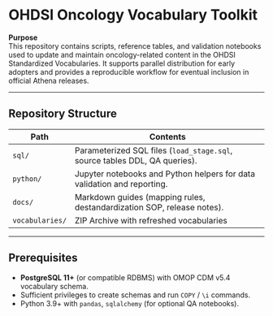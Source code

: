 # OHDSI Oncology Vocabulary Toolkit

**Purpose**  
This repository contains scripts, reference tables, and validation notebooks used to update and maintain oncology-related content in the OHDSI Standardized Vocabularies. It supports parallel distribution for early adopters and provides a reproducible workflow for eventual inclusion in official Athena releases.

---

## Repository Structure

| Path | Contents |
|------|----------|
| `sql/` | Parameterized SQL files (`load_stage.sql`, source tables DDL, QA queries). |
| `python/` | Jupyter notebooks and Python helpers for data validation and reporting. |
| `docs/` | Markdown guides (mapping rules, destandardization SOP, release notes). |
| `vocabularies/` | ZIP Archive with refreshed vocabularies |

---

## Prerequisites

* **PostgreSQL 11+** (or compatible RDBMS) with OMOP CDM v5.4 vocabulary schema.
* Sufficient privileges to create schemas and run `COPY` / `\i` commands.
* Python 3.9+ with `pandas`, `sqlalchemy` (for optional QA notebooks).
